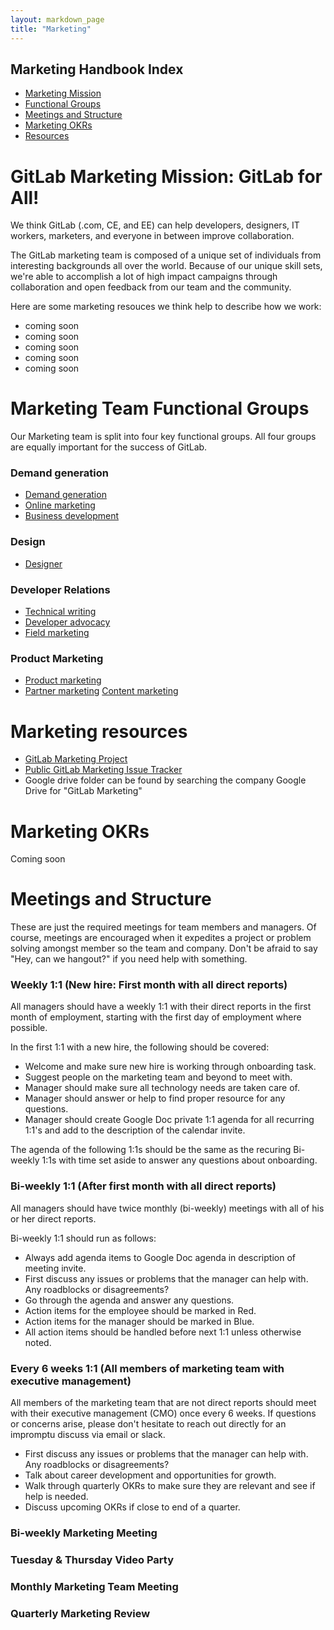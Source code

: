 ```yaml
---
layout: markdown_page
title: "Marketing"
---
```

## Marketing Handbook Index
* [Marketing Mission](#mission)
* [Functional Groups](#groups)
* [Meetings and Structure](#meetings)
* [Marketing OKRs](#okrs)
* [Resources](#resources)



# GitLab Marketing Mission: GitLab for All!<a name="mission"></a>

We think GitLab (.com, CE, and EE) can help developers, designers, IT workers, marketers, and everyone in between improve collaboration.  

The GitLab marketing team is composed of a unique set of individuals from interesting backgrounds all over the world. Because of our unique skill sets, we're able to accomplish a lot of high impact campaigns through collaboration and open feedback from our team and the community.  

Here are some marketing resouces we think help to describe how we work:   

- coming soon
- coming soon
- coming soon
- coming soon
- coming soon

# Marketing Team Functional Groups<a name="groups"></a>

Our Marketing team is split into four key functional groups. All four groups are equally important for the success of GitLab.

### Demand generation

- [Demand generation](/handbook/marketing/demand-generation)
- [Online marketing](/handbook/marketing/online-marketing/)
- [Business development](/jobs/business-development-representative/)

### Design

- [Designer](/jobs/designer/)

### Developer Relations

- [Technical writing](/jobs/technical-writer/)
- [Developer advocacy](/handbook/marketing/developer-relations/developer-advocacy/)
- [Field marketing](/handbook/marketing/developer-relations/field-marketing/)

### Product Marketing

- [Product marketing](/handbook/marketing/product-marketing/)
- [Partner marketing](/handbook/marketing/product-marketing/#partnermarketing/)
  [Content marketing](/handbook/marketing/developer-relations/content-marketing/)

# Marketing resources<a name="resources"></a>

- [GitLab Marketing Project](https://gitlab.com/gitlab-com/marketing)
- [Public GitLab Marketing Issue Tracker](https://gitlab.com/gitlab-com/marketing/issues)
- Google drive folder can be found by searching the company Google Drive for
  "GitLab Marketing"

# Marketing OKRs<a name="okrs"></a>

Coming soon

# Meetings and Structure<a name="meetings"></a>  

These are just the required meetings for team members and managers. Of course, meetings are encouraged when it expedites a project or problem solving amongst member so the team and company. Don't be afraid to say "Hey, can we hangout?" if you need help with something.

### Weekly 1:1 (New hire: First month with all direct reports)  

All managers should have a weekly 1:1 with their direct reports in the first month of employment, starting with the first day of employment where possible.  

In the first 1:1 with a new hire, the following should be covered:  
- Welcome and make sure new hire is working through onboarding task.
- Suggest people on the marketing team and beyond to meet with.
- Manager should make sure all technology needs are taken care of.
- Manager should answer or help to find proper resource for any questions.
- Manager should create Google Doc private 1:1 agenda for all recurring 1:1's and add to the description of the calendar invite.

The agenda of the following 1:1s should be the same as the recuring Bi-weekly 1:1s with time set aside to answer any questions about onboarding.


### Bi-weekly 1:1 (After first month with all direct reports)

All managers should have twice monthly (bi-weekly) meetings with all of his or her direct reports.

Bi-weekly 1:1 should run as follows:

- Always add agenda items to Google Doc agenda in description of meeting invite.
- First discuss any issues or problems that the manager can help with. Any roadblocks or disagreements?
- Go through the agenda and answer any questions.
- Action items for the employee should be marked in Red.
- Action items for the manager should be marked in Blue.
- All action items should be handled before next 1:1 unless otherwise noted.

### Every 6 weeks 1:1 (All members of marketing team with executive management)

All members of the marketing team that are not direct reports should meet with their executive management (CMO) once every 6 weeks. If questions or concerns arise, please don't hesitate to reach out directly for an impromptu discuss via email or slack.

- First discuss any issues or problems that the manager can help with. Any roadblocks or disagreements?
- Talk about career development and opportunities for growth.
- Walk through quarterly OKRs to make sure they are relevant and see if help is needed.
- Discuss upcoming OKRs if close to end of a quarter.

### Bi-weekly Marketing Meeting  

### Tuesday & Thursday Video Party  

### Monthly Marketing Team Meeting  

### Quarterly Marketing Review
